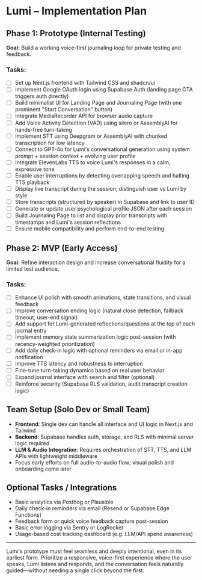 # Lumi – Implementation Plan

## Phase 1: Prototype (Internal Testing)
**Goal:** Build a working voice-first journaling loop for private testing and feedback.

### Tasks:
- [ ] Set up Next.js frontend with Tailwind CSS and shadcn/ui
- [ ] Implement Google OAuth login using Supabase Auth (landing page CTA triggers auth directly)
- [ ] Build minimalist UI for Landing Page and Journaling Page (with one prominent "Start Conversation" button)
- [ ] Integrate MediaRecorder API for browser audio capture
- [ ] Add Voice Activity Detection (VAD) using silero or AssemblyAI for hands-free turn-taking
- [ ] Implement STT using Deepgram or AssemblyAI with chunked transcription for low latency
- [ ] Connect to GPT-4o for Lumi's conversational generation using system prompt + session context + evolving user profile
- [ ] Integrate ElevenLabs TTS to voice Lumi's responses in a calm, expressive tone
- [ ] Enable user interruptions by detecting overlapping speech and halting TTS playback
- [ ] Display live transcript during the session; distinguish user vs Lumi by style
- [ ] Store transcripts (structured by speaker) in Supabase and link to user ID
- [ ] Generate or update user psychological profile JSON after each session
- [ ] Build Journaling Page to list and display prior transcripts with timestamps and Lumi's session reflections
- [ ] Ensure mobile compatibility and perform end-to-end testing

## Phase 2: MVP (Early Access)
**Goal:** Refine interaction design and increase conversational fluidity for a limited test audience.

### Tasks:
- [ ] Enhance UI polish with smooth animations, state transitions, and visual feedback
- [ ] Improve conversation ending logic (natural close detection, fallback timeout, user-end signal)
- [ ] Add support for Lumi-generated reflections/questions at the top of each journal entry
- [ ] Implement memory state summarization logic post-session (with recency-weighted prioritization)
- [ ] Add daily check-in logic with optional reminders via email or in-app notification
- [ ] Improve TTS latency and robustness to interruption
- [ ] Fine-tune turn-taking dynamics based on real user behavior
- [ ] Expand journal interface with search and filter (optional)
- [ ] Reinforce security (Supabase RLS validation, audit transcript creation logic)

## Team Setup (Solo Dev or Small Team)
- **Frontend**: Single dev can handle all interface and UI logic in Next.js and Tailwind
- **Backend**: Supabase handles auth, storage, and RLS with minimal server logic required
- **LLM & Audio Integration**: Requires orchestration of STT, TTS, and LLM APIs with lightweight middleware
- Focus early efforts on full audio-to-audio flow; visual polish and onboarding come later

## Optional Tasks / Integrations
- Basic analytics via Posthog or Plausible
- Daily check-in reminders via email (Resend or Supabase Edge Functions)
- Feedback form or quick voice feedback capture post-session
- Basic error logging via Sentry or LogRocket
- Usage-based cost tracking dashboard (e.g. LLM/API spend awareness)

---

Lumi's prototype must feel seamless and deeply intentional, even in its earliest form. Prioritize a responsive, voice-first experience where the user speaks, Lumi listens and responds, and the conversation feels naturally guided—without needing a single click beyond the first.
